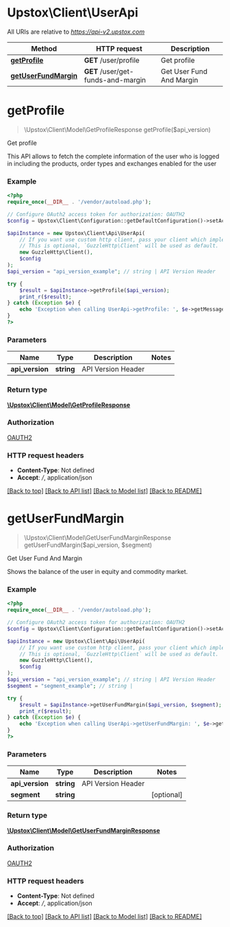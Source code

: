 # Upstox\Client\UserApi

All URIs are relative to *https://api-v2.upstox.com*

Method | HTTP request | Description
------------- | ------------- | -------------
[**getProfile**](UserApi.md#getprofile) | **GET** /user/profile | Get profile
[**getUserFundMargin**](UserApi.md#getuserfundmargin) | **GET** /user/get-funds-and-margin | Get User Fund And Margin

# **getProfile**
> \Upstox\Client\Model\GetProfileResponse getProfile($api_version)

Get profile

This API allows to fetch the complete information of the user who is logged in including the products, order types and exchanges enabled for the user

### Example
```php
<?php
require_once(__DIR__ . '/vendor/autoload.php');

// Configure OAuth2 access token for authorization: OAUTH2
$config = Upstox\Client\Configuration::getDefaultConfiguration()->setAccessToken('YOUR_ACCESS_TOKEN');

$apiInstance = new Upstox\Client\Api\UserApi(
    // If you want use custom http client, pass your client which implements `GuzzleHttp\ClientInterface`.
    // This is optional, `GuzzleHttp\Client` will be used as default.
    new GuzzleHttp\Client(),
    $config
);
$api_version = "api_version_example"; // string | API Version Header

try {
    $result = $apiInstance->getProfile($api_version);
    print_r($result);
} catch (Exception $e) {
    echo 'Exception when calling UserApi->getProfile: ', $e->getMessage(), PHP_EOL;
}
?>
```

### Parameters

Name | Type | Description  | Notes
------------- | ------------- | ------------- | -------------
 **api_version** | **string**| API Version Header |

### Return type

[**\Upstox\Client\Model\GetProfileResponse**](../Model/GetProfileResponse.md)

### Authorization

[OAUTH2](../../README.md#OAUTH2)

### HTTP request headers

 - **Content-Type**: Not defined
 - **Accept**: */*, application/json

[[Back to top]](#) [[Back to API list]](../../README.md#documentation-for-api-endpoints) [[Back to Model list]](../../README.md#documentation-for-models) [[Back to README]](../../README.md)

# **getUserFundMargin**
> \Upstox\Client\Model\GetUserFundMarginResponse getUserFundMargin($api_version, $segment)

Get User Fund And Margin

Shows the balance of the user in equity and commodity market.

### Example
```php
<?php
require_once(__DIR__ . '/vendor/autoload.php');

// Configure OAuth2 access token for authorization: OAUTH2
$config = Upstox\Client\Configuration::getDefaultConfiguration()->setAccessToken('YOUR_ACCESS_TOKEN');

$apiInstance = new Upstox\Client\Api\UserApi(
    // If you want use custom http client, pass your client which implements `GuzzleHttp\ClientInterface`.
    // This is optional, `GuzzleHttp\Client` will be used as default.
    new GuzzleHttp\Client(),
    $config
);
$api_version = "api_version_example"; // string | API Version Header
$segment = "segment_example"; // string | 

try {
    $result = $apiInstance->getUserFundMargin($api_version, $segment);
    print_r($result);
} catch (Exception $e) {
    echo 'Exception when calling UserApi->getUserFundMargin: ', $e->getMessage(), PHP_EOL;
}
?>
```

### Parameters

Name | Type | Description  | Notes
------------- | ------------- | ------------- | -------------
 **api_version** | **string**| API Version Header |
 **segment** | **string**|  | [optional]

### Return type

[**\Upstox\Client\Model\GetUserFundMarginResponse**](../Model/GetUserFundMarginResponse.md)

### Authorization

[OAUTH2](../../README.md#OAUTH2)

### HTTP request headers

 - **Content-Type**: Not defined
 - **Accept**: */*, application/json

[[Back to top]](#) [[Back to API list]](../../README.md#documentation-for-api-endpoints) [[Back to Model list]](../../README.md#documentation-for-models) [[Back to README]](../../README.md)

